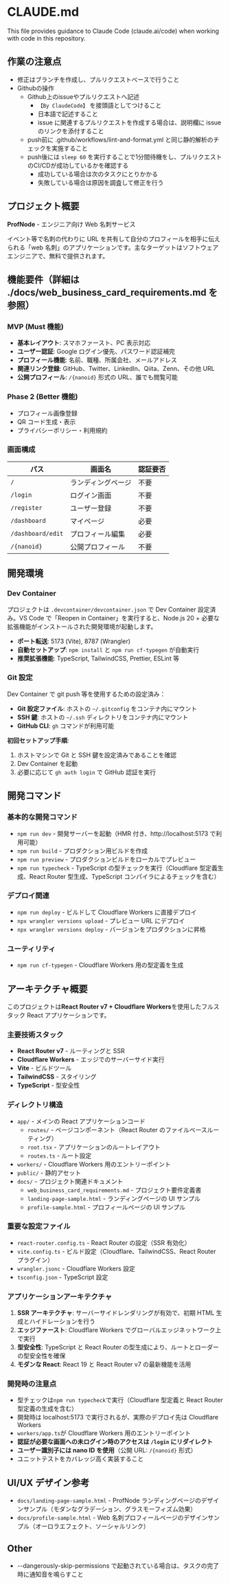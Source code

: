 # CLAUDE.md

This file provides guidance to Claude Code (claude.ai/code) when working with code in this repository.

## 作業の注意点

- 修正はブランチを作成し、プルリクエストべースで行うこと
- Githubの操作
  - Github上のissueやプルリクエストへ記述
    - `【By ClaudeCode】` を接頭語としてつけること
    - 日本語で記述すること
    - issue に関連するプルリクエストを作成する場合は、説明欄に issue のリンクを添付すること
  - push前に .github/workflows/lint-and-format.yml と同じ静的解析のチェックを実施すること
  - push後には `sleep 60` を実行することで1分間待機をし、プルリクエストのCI/CDが成功しているかを確認する
    - 成功している場合は次のタスクにとりかかる
    - 失敗している場合は原因を調査して修正を行う

## プロジェクト概要

**ProfNode** - エンジニア向け Web 名刺サービス

イベント等で名刺の代わりに URL を共有して自分のプロフィールを相手に伝えられる「web 名刺」のアプリケーションです。主なターゲットはソフトウェアエンジニアで、無料で提供されます。

## 機能要件（詳細は ./docs/web_business_card_requirements.md を参照）

### MVP (Must 機能)

- **基本レイアウト**: スマホファースト、PC 表示対応
- **ユーザー認証**: Google ログイン優先、パスワード認証補完
- **プロフィール機能**: 名前、職種、所属会社、メールアドレス
- **関連リンク登録**: GitHub、Twitter、LinkedIn、Qiita、Zenn、その他 URL
- **公開プロフィール**: `/{nanoid}` 形式の URL、誰でも閲覧可能

### Phase 2 (Better 機能)

- プロフィール画像登録
- QR コード生成・表示
- プライバシーポリシー・利用規約

### 画面構成

| パス              | 画面名             | 認証要否 |
| ----------------- | ------------------ | -------- |
| `/`               | ランディングページ | 不要     |
| `/login`          | ログイン画面       | 不要     |
| `/register`       | ユーザー登録       | 不要     |
| `/dashboard`      | マイページ         | 必要     |
| `/dashboard/edit` | プロフィール編集   | 必要     |
| `/{nanoid}`       | 公開プロフィール   | 不要     |

## 開発環境

### Dev Container

プロジェクトは `.devcontainer/devcontainer.json` で Dev Container 設定済み。VS Code で「Reopen in Container」を実行すると、Node.js 20 + 必要な拡張機能がインストールされた開発環境が起動します。

- **ポート転送**: 5173 (Vite), 8787 (Wrangler)
- **自動セットアップ**: `npm install` と `npm run cf-typegen` が自動実行
- **推奨拡張機能**: TypeScript, TailwindCSS, Prettier, ESLint 等

### Git 設定

Dev Container で git push 等を使用するための設定済み：

- **Git 設定ファイル**: ホストの `~/.gitconfig` をコンテナ内にマウント
- **SSH 鍵**: ホストの `~/.ssh` ディレクトリをコンテナ内にマウント
- **GitHub CLI**: `gh` コマンドが利用可能

**初回セットアップ手順**:

1. ホストマシンで Git と SSH 鍵を設定済みであることを確認
2. Dev Container を起動
3. 必要に応じて `gh auth login` で GitHub 認証を実行

## 開発コマンド

### 基本的な開発コマンド

- `npm run dev` - 開発サーバーを起動（HMR 付き、http://localhost:5173 で利用可能）
- `npm run build` - プロダクション用ビルドを作成
- `npm run preview` - プロダクションビルドをローカルでプレビュー
- `npm run typecheck` - TypeScript の型チェックを実行（Cloudflare 型定義生成、React Router 型生成、TypeScript コンパイラによるチェックを含む）

### デプロイ関連

- `npm run deploy` - ビルドして Cloudflare Workers に直接デプロイ
- `npx wrangler versions upload` - プレビュー URL にデプロイ
- `npx wrangler versions deploy` - バージョンをプロダクションに昇格

### ユーティリティ

- `npm run cf-typegen` - Cloudflare Workers 用の型定義を生成

## アーキテクチャ概要

このプロジェクトは**React Router v7 + Cloudflare Workers**を使用したフルスタック React アプリケーションです。

### 主要技術スタック

- **React Router v7** - ルーティングと SSR
- **Cloudflare Workers** - エッジでのサーバーサイド実行
- **Vite** - ビルドツール
- **TailwindCSS** - スタイリング
- **TypeScript** - 型安全性

### ディレクトリ構造

- `app/` - メインの React アプリケーションコード
  - `routes/` - ページコンポーネント（React Router のファイルベースルーティング）
  - `root.tsx` - アプリケーションのルートレイアウト
  - `routes.ts` - ルート設定
- `workers/` - Cloudflare Workers 用のエントリーポイント
- `public/` - 静的アセット
- `docs/` - プロジェクト関連ドキュメント
  - `web_business_card_requirements.md` - プロジェクト要件定義書
  - `landing-page-sample.html` - ランディングページの UI サンプル
  - `profile-sample.html` - プロフィールページの UI サンプル

### 重要な設定ファイル

- `react-router.config.ts` - React Router の設定（SSR 有効化）
- `vite.config.ts` - ビルド設定（Cloudflare、TailwindCSS、React Router プラグイン）
- `wrangler.jsonc` - Cloudflare Workers 設定
- `tsconfig.json` - TypeScript 設定

### アプリケーションアーキテクチャ

1. **SSR アーキテクチャ**: サーバーサイドレンダリングが有効で、初期 HTML 生成とハイドレーションを行う
2. **エッジファースト**: Cloudflare Workers でグローバルエッジネットワーク上で実行
3. **型安全性**: TypeScript と React Router の型生成により、ルートとローダーの型安全性を確保
4. **モダンな React**: React 19 と React Router v7 の最新機能を活用

### 開発時の注意点

- 型チェックは`npm run typecheck`で実行（Cloudflare 型定義と React Router 型定義の生成を含む）
- 開発時は localhost:5173 で実行されるが、実際のデプロイ先は Cloudflare Workers
- `workers/app.ts`が Cloudflare Workers 用のエントリーポイント
- **認証が必要な画面への未ログイン時のアクセスは `/login` にリダイレクト**
- **ユーザー識別子には nano ID を使用**（公開 URL: `/{nanoid}` 形式）
- ユニットテストをカバレッジ高く実装すること

## UI/UX デザイン参考

- `docs/landing-page-sample.html` - ProfNode ランディングページのデザインサンプル（モダンなグラデーション、グラスモーフィズム効果）
- `docs/profile-sample.html` - Web 名刺プロフィールページのデザインサンプル（オーロラエフェクト、ソーシャルリンク）

## Other

- --dangerously-skip-permissions で起動されている場合は、タスクの完了時に通知音を鳴らすこと
